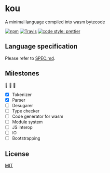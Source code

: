 # kou

A minimal language compiled into wasm bytecode

[![npm](https://img.shields.io/npm/v/kou.svg?style=flat-square)](https://www.npmjs.com/package/kou)
[![Travis](https://img.shields.io/travis/utatti/kou.svg?style=flat-square)](https://travis-ci.org/utatti/kou)
[![code style: prettier](https://img.shields.io/badge/code_style-prettier-ff69b4.svg?style=flat-square)](https://github.com/prettier/prettier)

## Language specification

Please refer to [SPEC.md](SPEC.md).

## Milestones

:construction: :construction: :construction:

- [x] Tokenizer
- [x] Parser
- [ ] Desugarer
- [ ] Type checker
- [ ] Code generator for wasm
- [ ] Module system
- [ ] JS interop
- [ ] IO
- [ ] Bootstrapping

## License

[MIT](LICENSE)
